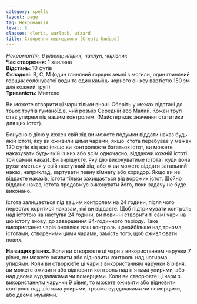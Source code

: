 ```yaml
---
category: spells
layout: page
tag: Некромантія
level: 6
classes: cleric, warlock, wizard
title: Створення невмерлого [Create Undead]
---
```


_Некромантія, 6 рівень; клірик, чаклун, чарівник_    
**Час створення:** 1 хвилина    
**Відстань:** 10 футів    
**Складові:** В, С, М (один глиняний горщик землі з могили, один глиняний горщик солонуватої води та один камінь чорного оніксу вартістю 150 зм для кожний труп)    
**Тривалість:** Миттєво    

Ви можете створити ці чари тільки вночі. Оберіть у межах відстані до трьох трупів гуманоїдів, чий розмір Середній або Малий. Кожен труп стає упирем під вашим контролем. (Майстер має значення статитики для цих істот).    

Бонусною дією у кожен свій хід ви можете подумки віддати наказ будь-якій істоті, яку ви оживили цими чарами, якщо істота перебуває у межах 120 футів від вас (якщо ви контролюєте багатьох істот, ви можете наказувати будь-якій із них або всім одночасно, віддаючи кожній істоті той самий наказ). Ви вирішуєте, яку дію виконуватиме істота і куди вона рухатиметься у свій наступний хід, або ж ви можете віддати загальний наказ, наприклад, вартувати певну кімнату або коридор. Якщо ви не віддаєте наказів, істота тільки захищається від ворожих істот. Щойно віддано наказ, істота продовжує виконувати його, поки задачу не буде виконано.    

Істота залишається під вашим контролем на 24 години, після чого перестає коритися наказам, які ви віддаєте. Щоб підтримувати контроль над істотою на наступні 24 години, ви повинні створити ті самі чари на цю істоту знову, до завершення 24-годинного періоду. Таке використання чарів оновлює ваш контроль щонайбільше над трьома істотами, створеними цими чарами, замість того, щоб оживлювати нових.  

**На вищих рівнях.** Коли ви створюєте ці чари з використанням чарунки 7 рівня, ви можете оживити або відновити контроль над чотирма упирями. Коли ви створюєте ці чари з використанням чарунки 8 рівня, ви можете оживити або відновити контроль над п'ятьма упирями, або над двома вурдалаками чи померцями. Коли ви створюєте ці чари з використанням чарунки 9 рівня, то можете оживити або відновити контроль над шістьма упирями, трьома вурдалаками чи померцями, або двома муміями. 
